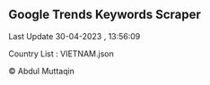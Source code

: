 

## Google Trends Keywords Scraper 
 
Last Update 30-04-2023 , 13:56:09

Country List :
VIETNAM.json



© Abdul Muttaqin 
